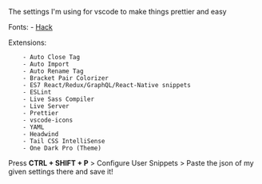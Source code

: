 The settings I'm using for vscode to make things prettier and easy

<!-- prettier-ignore -->
Fonts:
    - [Hack](https://www.google.com/search?q=hack+font)

<!-- prettier-ignore -->
Extensions:

```
    - Auto Close Tag
    - Auto Import
    - Auto Rename Tag
    - Bracket Pair Colorizer
    - ES7 React/Redux/GraphQL/React-Native snippets
    - ESLint
    - Live Sass Compiler
    - Live Server
    - Prettier
    - vscode-icons
    - YAML
    - Headwind
    - Tail CSS IntelliSense
    - One Dark Pro (Theme)
```

Press **CTRL + SHIFT + P** > Configure User Snippets > Paste the json of my given settings there and save it!
